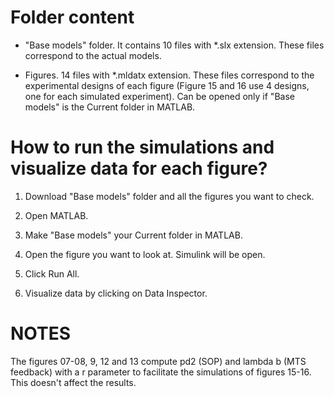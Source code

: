 
Folder content
=
- "Base models" folder.
It contains 10 files with *.slx extension. These files correspond to the  actual models.

- Figures.
14 files with *.mldatx extension. These files correspond to the experimental designs of each figure (Figure 15 and 16 use 4 designs, one for each simulated experiment). Can be opened only if "Base models" is the Current folder in MATLAB.


How to run the simulations and visualize data for each figure?
=

1. Download "Base models" folder and all the figures you want to check.

2. Open MATLAB.

3. Make "Base models" your Current folder in MATLAB.

4. Open the figure you want to look at. Simulink will be open.

5. Click Run All.

6. Visualize data by clicking on Data Inspector.


NOTES
=
The figures 07-08, 9, 12 and 13 compute pd2 (SOP) and lambda b (MTS feedback) with a r parameter to facilitate the simulations of figures 15-16. This doesn't affect the results.
